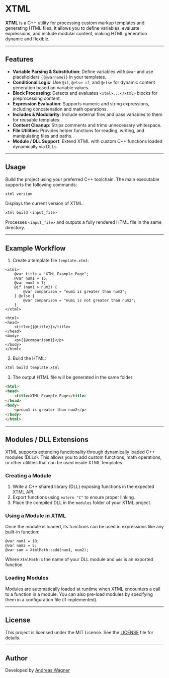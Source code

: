 # XTML

**XTML** is a C++ utility for processing custom markup templates and generating HTML files. It allows you to define variables, evaluate expressions, and include modular content, making HTML generation dynamic and flexible.

---

## Features

* **Variable Parsing & Substitution**: Define variables with `@var` and use placeholders `{{@varname}}` in your templates.
* **Conditional Logic**: Use `@if`, `@else if`, and `@else` for dynamic content generation based on variable values.
* **Block Processing**: Detects and evaluates `<xtml>...</xtml>` blocks for preprocessing content.
* **Expression Evaluation**: Supports numeric and string expressions, including concatenation and math operations.
* **Includes & Modularity**: Include external files and pass variables to them for reusable templates.
* **Content Cleanup**: Strips comments and trims unnecessary whitespace.
* **File Utilities**: Provides helper functions for reading, writing, and manipulating files and paths.
* **Module / DLL Support**: Extend XTML with custom C++ functions loaded dynamically via DLLs.

---

## Usage

Build the project using your preferred C++ toolchain. The main executable supports the following commands:

```sh
xtml version
```

Displays the current version of XTML.

```sh
xtml build <input_file>
```

Processes `<input_file>` and outputs a fully rendered HTML file in the same directory.

---

## Example Workflow

1. Create a template file `template.xtml`:

```xtml
<xtml>
    @var title = "XTML Example Page";
    @var num1 = 15;
    @var num2 = 7;
    @if (num1 > num2) {
        @var comparison = "num1 is greater than num2";
    } @else {
        @var comparison = "num1 is not greater than num2";
    }
</xtml>

<html>
<head>
    <title>{{@title}}</title>
</head>
<body>
    <p>{{@comparison}}</p>
</body>
</html>
```

2. Build the HTML:

```sh
xtml build template.xtml
```

3. The output HTML file will be generated in the same folder:

```html
<html>
<head>
    <title>XTML Example Page</title>
</head>
<body>
    <p>num1 is greater than num2</p>
</body>
</html>
```

---

## Modules / DLL Extensions

XTML supports extending functionality through dynamically loaded C++ modules (DLLs). This allows you to add custom functions, math operations, or other utilities that can be used inside XTML templates.

### Creating a Module

1. Write a C++ shared library (DLL) exposing functions in the expected XTML API.
2. Export functions using `extern "C"` to ensure proper linking.
3. Place the compiled DLL in the `modules` folder of your XTML project.

### Using a Module in XTML

Once the module is loaded, its functions can be used in expressions like any built-in function:

```xtml
@var num1 = 10;
@var num2 = 5;
@var sum = XtmlMath::add(num1, num2);
```

Where `XtmlMath` is the name of your DLL module and `add` is an exported function.

### Loading Modules

Modules are automatically loaded at runtime when XTML encounters a call to a function in a module. You can also pre-load modules by specifying them in a configuration file (if implemented).

---

## License

This project is licensed under the MIT License. See the [LICENSE](LICENSE) file for details.

---

## Author

Developed by [Andreas Wagner](https://github.com/Andy16823)
